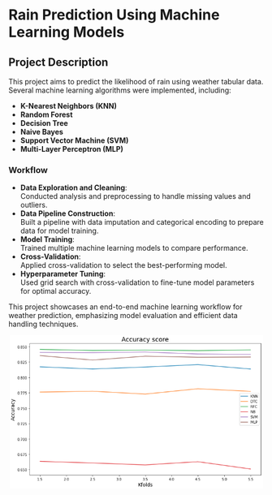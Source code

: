 # Rain Prediction Using Machine Learning Models

## Project Description
This project aims to predict the likelihood of rain using weather tabular data. Several machine learning algorithms were implemented, including:  
- **K-Nearest Neighbors (KNN)**  
- **Random Forest**  
- **Decision Tree**  
- **Naive Bayes**  
- **Support Vector Machine (SVM)**  
- **Multi-Layer Perceptron (MLP)**  

### Workflow
- **Data Exploration and Cleaning**:  
  Conducted analysis and preprocessing to handle missing values and outliers.  
- **Data Pipeline Construction**:  
  Built a pipeline with data imputation and categorical encoding to prepare data for model training.  
- **Model Training**:  
  Trained multiple machine learning models to compare performance.  
- **Cross-Validation**:  
  Applied cross-validation to select the best-performing model.  
- **Hyperparameter Tuning**:  
  Used grid search with cross-validation to fine-tune model parameters for optimal accuracy.  

This project showcases an end-to-end machine learning workflow for weather prediction, emphasizing model evaluation and efficient data handling techniques.

<p align="center">
    <img src="project.png" width="500px">
</p>
